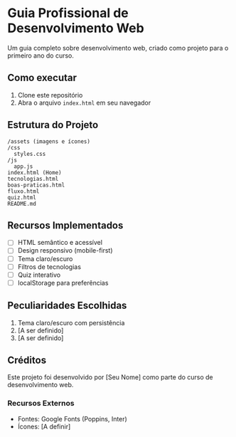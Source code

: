 # Guia Profissional de Desenvolvimento Web

Um guia completo sobre desenvolvimento web, criado como projeto para o primeiro ano do curso.

## Como executar

1. Clone este repositório
2. Abra o arquivo `index.html` em seu navegador

## Estrutura do Projeto

```
/assets (imagens e ícones)
/css
  styles.css
/js
  app.js
index.html (Home)
tecnologias.html
boas-praticas.html
fluxo.html
quiz.html
README.md
```

## Recursos Implementados

- [ ] HTML semântico e acessível
- [ ] Design responsivo (mobile-first)
- [ ] Tema claro/escuro
- [ ] Filtros de tecnologias
- [ ] Quiz interativo
- [ ] localStorage para preferências

## Peculiaridades Escolhidas

1. Tema claro/escuro com persistência
2. [A ser definido]
3. [A ser definido]

## Créditos

Este projeto foi desenvolvido por [Seu Nome] como parte do curso de desenvolvimento web.

### Recursos Externos

- Fontes: Google Fonts (Poppins, Inter)
- Ícones: [A definir]
